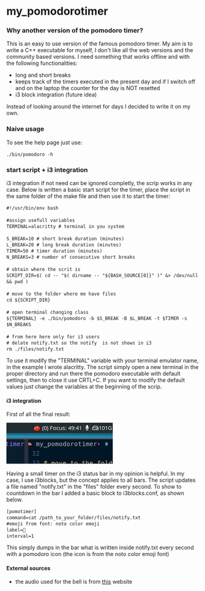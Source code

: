 # my_pomodorotimer
### Why another version of the pomodoro timer?
This is an easy to use version of the famous pomodoro timer. My aim is to write a C++ executable for myself, I don't like all the web versions and the community based versions. I need something that works offline and with the following functionalities:
- long and short breaks
- keeps track of the timers executed in the present day and if I switch off and on the laptop the counter for the day is NOT resetted
- i3 block integration (future idea)

Instead of looking around the internet for days I decided to write it on my own. 

### Naive usage
To see the help page just use:
```
./bin/pomodoro -h
```

### start script + i3 integration
i3 integration if not need can be ignored completly, the scrip works in any case.
Below is written a basic start script for the timer, place the script in the same folder of the make file and then use it to start the timer: 
```
#!/usr/bin/env bash

#assign usefull variables
TERMINAL=alacritty # terminal in you system

S_BREAK=10 # short break duration (minutes)
L_BREAK=20 # long break duration (minutes)
TIMER=50 # timer duration (minutes)
N_BREAKS=3 # number of consecutive short breaks

# obtain where the scrit is
SCRIPT_DIR=$( cd -- "$( dirname -- "${BASH_SOURCE[0]}" )" &> /dev/null && pwd )

# move to the folder where me have files
cd ${SCRIPT_DIR}

# open terminal changing class
${TERMINAL} -e ./bin/pomodoro -b $S_BREAK -B $L_BREAK -t $TIMER -s $N_BREAKS

# from here here only for i3 users
# delate notify.txt so the notify  is not shows in i3
rm ./files/notify.txt
```

To use it modify the "TERMINAL" variable with your terminal emulator name, in the example I wrote alacritty.
The script simply open a new terminal in the proper directory and run there the pomodoro executable with default settings, then to close it use CRTL+C.
If you want to modify the default values just change the variables at the beginning of the scrip.

#### i3 integration
First of all the final result:

![notify example](./files/notify_example.jpg)

Having a small timer on the i3 status bar in my opinion is helpful. In my case, I use i3blocks, but the concept applies to all bars. The script updates a file named "notify.txt" in the "files" folder every second. To show to countdown in the bar I added a basic block to i3blocks.conf, as shown below.
```
[pomotimer]
command=cat /path_to_your_folder/files/notify.txt
#emoji from font: noto color emoji
label=🍅 
interval=1
```
This simply dumps in the bar what is written inside notify.txt every second with a pomodoro icon (the icon is from the noto color emoji font)



#### External sources
- the audio used for the bell is from [this](https://mixkit.co/free-sound-effects/bell/) website 
